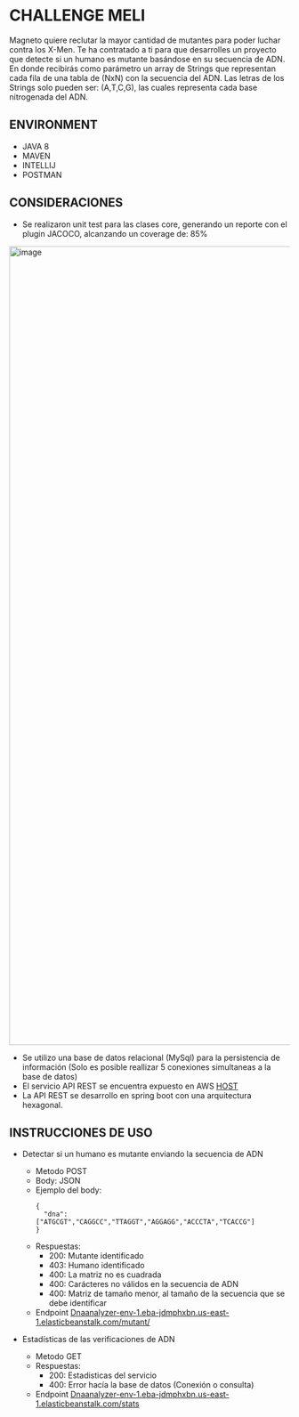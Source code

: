 # **CHALLENGE MELI**

Magneto quiere reclutar la mayor cantidad de mutantes para poder luchar contra los X-Men. Te ha contratado a ti para que desarrolles un proyecto que detecte si un
humano es mutante basándose en su secuencia de ADN. En donde recibirás como parámetro un array de Strings que representan cada fila de una tabla de (NxN) con la secuencia del ADN. Las letras de los Strings solo pueden ser: (A,T,C,G), las
cuales representa cada base nitrogenada del ADN.

## ENVIRONMENT
- JAVA 8
- MAVEN
- INTELLIJ
- POSTMAN

## CONSIDERACIONES
- Se realizaron unit test para las clases core, generando un reporte con el plugin JACOCO, alcanzando un coverage de: 85%

<img width="1436" alt="image" src="https://user-images.githubusercontent.com/93158294/173249818-1f166d06-d002-4f04-a13f-fd783ba59566.png">

- Se utilizo una base de datos relacional (MySql) para la persistencia de información (Solo es posible reallizar 5 conexiones simultaneas a la base de datos)
- El servicio API REST se encuentra expuesto en AWS [HOST](Dnaanalyzer-env-1.eba-jdmphxbn.us-east-1.elasticbeanstalk.com)
- La API REST se desarrollo en spring boot con una arquitectura hexagonal.

## INSTRUCCIONES DE USO
- Detectar si un humano es mutante enviando la secuencia de ADN
  - Metodo POST
  - Body: JSON
  - Ejemplo del body:
    ```
    {
      "dna": ["ATGCGT","CAGGCC","TTAGGT","AGGAGG","ACCCTA","TCACCG"]
    }
    ``` 
  - Respuestas:
    - 200: Mutante identificado
    - 403: Humano identificado
    - 400: La matriz no es cuadrada
    - 400: Carácteres no válidos en la secuencia de ADN
    - 400: Matriz de tamaño menor, al tamaño de la secuencia que se debe identificar
  - Endpoint [Dnaanalyzer-env-1.eba-jdmphxbn.us-east-1.elasticbeanstalk.com/mutant/](Dnaanalyzer-env-1.eba-jdmphxbn.us-east-1.elasticbeanstalk.com/mutant/)


- Estadísticas de las verificaciones de ADN
  - Metodo GET
  - Respuestas:
    - 200: Estadisticas del servicio
    - 400: Error hacía la base de datos (Conexión o consulta)
  - Endpoint [Dnaanalyzer-env-1.eba-jdmphxbn.us-east-1.elasticbeanstalk.com/stats](Dnaanalyzer-env-1.eba-jdmphxbn.us-east-1.elasticbeanstalk.com/stats)
